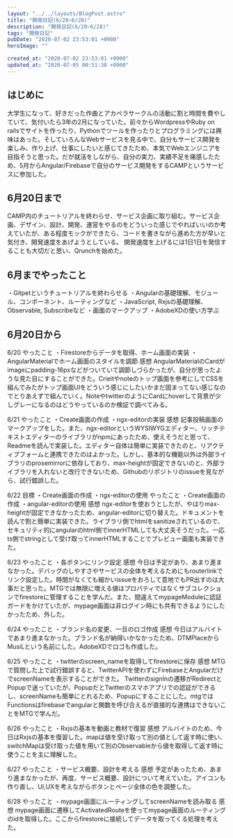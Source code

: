 ```yaml
---
layout: "../../layouts/BlogPost.astro"
title: "開発日記(6/20~6/28)"
description: "開発日記(6/20~6/28)"
tags: "開発日記"
pubDate: "2020-07-02 23:53:01 +0900"
heroImage: ""

created_at: "2020-07-02 23:53:01 +0900"
updated_at: "2020-07-05 00:51:38 +0900"
---
```


## はじめに
大学生になって、好きだった作曲とアカペラサークルの活動に割と時間を費やしていて、気付いたら3年の2月になっていた。前々からWordpressやRuby on railsでサイトを作ったり、Pythonでツールを作ったりとプログラミングには興味はあった。そしていろんなWebサービスを見る中で、自分もサービス開発を楽しみ、作り上げ、仕事にしたいと感じてきたため、本気でWebエンジニアを目指そうと思った。だが就活をしながら、自分の実力、実績不足を痛感したため、5月からAngular/Firebaseで自分のサービス開発をするCAMPというサービスに参加した。

## 6月20日まで
CAMP内のチュートリアルを終わらせ、サービス企画に取り組む。サービス企画、デザイン、設計、開発、運営をやるのをどういった感じでやればいいのか考えていたが、ある程度モックができたら、コードを書きながら進めた方が早いと気付き、開発速度をあげようとしている。
開発速度を上げるには1日1日を発信することも大切だと思い、Qrunchを始めた。

## 6月までやったこと
・Gitpetというチュートリアルを終わらせる
・Angularの基礎理解、モジュール、コンポーネント、ルーティングなど
・JavaScript, Rxjsの基礎理解、Observable, Subscribeなど
・画面のマークアップ
・AdobeXDの使い方学ぶ

## 6月20日から
6/20
やったこと
・Firestoreからデータを取得、ホーム画面の実装
・AngularMaterialでホーム画面のスタイルを調節
感想
AngularMaterialのCardがimageにpadding-16pxなどがついていて調節しづらかったが、自分が思ったような見た目にすることができた。Crieitやnoteのトップ画面を参考にしてCSSを組んでみたがトップ画面UIをどういう感じにしたいかまだ固まってない感じなのでとりあえずで組んでいく。NoteやtwitterのようにCardにhoverして背景が少しグレーになるのはどうやっているのか検証で調べてみる。

6/21
やったこと
・Create画面の作成
・ngx-editorの実装
感想
記事投稿画面のマークアップをした。また、ngx-editorというWYSIWYGエディター、リッチテキストエディターのライブラリがnpmにあったため、使えそうだと思って、Readmeを読んで実装した。エディター自体は簡単に実装できたのと、リアクティブフォームと連携できたのはよかった。しかし、基本的な機能以外は外部ライブラリのprosemirrorに依存しており、max-heightが固定できないのと、外部ライブラリを入れないと改行できないため、Githubのリポジトリのissueを見ながら、試行錯誤した。

6/22
目標
・Create画面の作成
・ngx-editorの使用
やったこと
・Create画面の作成
・angular-editorの使用
感想
ngx-editorを使おうとしたが、やはりmax-heightが固定できなかったため、angular-editorに切り替えた。ドキュメントを読んで割と簡単に実装できた。ライブラリ側でhtmlをsanitizeされているので、セキュリティ的にangularのhtml側でinnerHTMLしても大丈夫そうだった。一応ts側でstringとして受け取ってinnerHTMLすることでプレビュー画面も実装できた。

6/23
やったこと
・各ボタンにリンク設定
感想
今日は予定があり、あまり進まなかった。デバッグのしやすさやサービスの全体を考えるためにもrouterlinkでリンク設定した。時間がなくても細かいissueをおろして意地でもPR出すのは大事だと思った。MTGでは無限に増える値はプロパティではなくサブコレクションでfirestoreに管理することを学んだ。また、間違えてmypageModuleに認証ガードをかけていたが、mypage画面は非ログイン時にも共有できるようにしたかったため、外した。

6/24
やったこと
・ブランド名の変更、一旦のロゴ作成
感想
今日はアルバイトであまり進まなかった。ブランド名が納得いかなかったため、DTMPlaceからMusiLという名前にした。AdobeXDでロゴも作成した。

6/25
やったこと
・twitterのscreen_nameを取得してfirestoreに保存
感想
MTGで質問した上で試行錯誤すると、TwitterAPIを使わずにFirebaseとAngularだけでscreenNameを表示することができた。
TwitterのsignInの遷移がRedirectとPopupで迷っていたが、PopupだとTwitterのスマホアプリでの認証ができるし、screenNameも簡単にとれるため、Popupにすることにした。mtgではFunctionsはfirebaseでangularと関数を呼び合えるが直接的な連携はできないことをMTGで学んだ。

6/26
やったこと
・Rxjsの基本を動画と教材で復習
感想
アルバイトのため、今日はRxjsの基本を復習した。mapは値を受け取って別の値として返す時に使い、switchMapは受け取った値を用いて別のObservableから値を取得して返す時に使うことを主に理解した。

6/27
やったこと
・サービス概要、設計を考える
感想
予定があったため、あまり進まなかったが、再度、サービス概要、設計について考えていた。アイコンも作り直し、UI,UXを考えながらボタンとページ全体の色を調整した。

6/28
やったこと
・mypage画面にルーティングしてscreenNameを読み取る
感想
mypage画面に遷移してActivatedRouteを使ってmypage画面のルーティングのidを取得した。ここからfirestoreに接続してデータを取ってくる処理を考えた。
